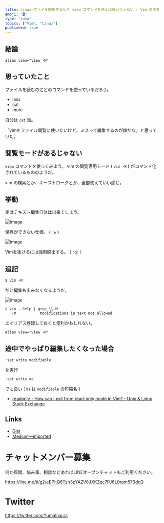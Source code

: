 ```yaml
---
title: Linux—ファイル閲覧するなら view コマンドを使えば良いじゃない ( Vim の閲覧専用モード )
emoji: "🖥"
type: "idea"
topics: ["Vim", "Linux"]
published: true
---
```


## 結論

```
alias view="view -M"
```

## 思っていたこと

ファイルを読むのにどのコマンドを使っているだろう。

- less
- cat
- more

自分は `cat` 派。

「vimをファイル閲覧に使いたいけど、ミスって編集するのが嫌だな」と思っていた。

## 閲覧モードがあるじゃない

`view` コマンドを使ってみよう。
vim の閲覧専用モード ( `vim -R` ) がコマンド化されているもののようだ。 

vim の検索とか、キーストロークとか、全部使えていい感じ。

## 挙動

実はテキスト編集自体は出来てしまう。


![image](https://user-images.githubusercontent.com/13635059/44139422-fdd5e8e8-a0b1-11e8-97a3-83c3d2af834f.png)

保存ができない仕様。 ( `:w` )

![image](https://user-images.githubusercontent.com/13635059/44139437-0dac953c-a0b2-11e8-9922-b16150e6565e.png)

Vimを抜けるには強制脱出する。 ( `:q!` )

## 追記

`$ vim -M`

だと編集も出来なくなるようだ。

![image](https://user-images.githubusercontent.com/13635059/44236306-7c50fd80-a1e7-11e8-851c-ba0acfac1e61.png)


```
$ vim --help | grep \\-M
   -M			Modifications in text not allowed
```

エイリアス登録しておくと便利かもしれない。

```
alias view="view -M"
```

## 途中でやっぱり編集したくなった場合


```
:set write modifiable
```

を実行


```
:set write ma
```

でも良い ( `ma` は `modifiable` の短縮名 )

- [readonly - How can I exit from read-only mode in Vim? - Unix & Linux Stack Exchange](https://unix.stackexchange.com/questions/71109/how-can-i-exit-from-read-only-mode-in-vim)

## Links

- [Gist](https://gist.github.com/YumaInaura/4991cf0b5bbe434ba8a1a55698bfc86d)
- [Medium—imported](https://medium.com/supersonic-generation/linux-i-recommend-view-command-to-read-file-in-console-readonly-mode-vim-aad4bdaa2a7a)








<!-- Update From Qiita API -->

# チャットメンバー募集


何か質問、悩み事、相談などあればLINEオープンチャットもご利用ください。

https://line.me/ti/g2/eEPltQ6Tzh3pYAZV8JXKZqc7PJ6L0rpm573dcQ





# Twitter


https://twitter.com/YumaInaura


<!-- Update From Qiita API -->


